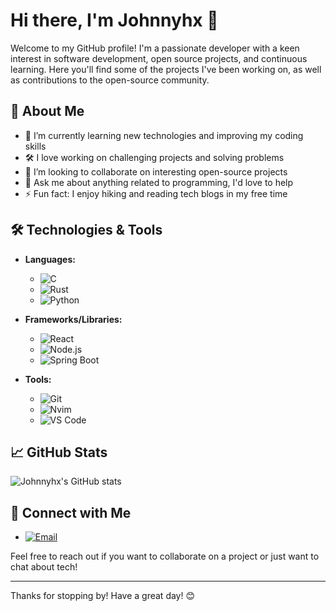 # Hi there, I'm Johnnyhx 👋

Welcome to my GitHub profile! I'm a passionate developer with a keen interest in software development, open source projects, and continuous learning. Here you'll find some of the projects I've been working on, as well as contributions to the open-source community.

## 🚀 About Me

- 🌱 I’m currently learning new technologies and improving my coding skills
- 🛠️ I love working on challenging projects and solving problems
- 👯 I’m looking to collaborate on interesting open-source projects
- 💬 Ask me about anything related to programming, I'd love to help
- ⚡ Fun fact: I enjoy hiking and reading tech blogs in my free time

## 🛠️ Technologies & Tools

- **Languages:** 
  - ![C](https://img.shields.io/badge/-C-3776AB?style=flat&logo=python&logoColor=white)
  - ![Rust](https://img.shields.io/badge/-Rust-3776AB?style=flat&logo=python&logoColor=white)
  - ![Python](https://img.shields.io/badge/-Python-3776AB?style=flat&logo=python&logoColor=white)

- **Frameworks/Libraries:** 
  - ![React](https://img.shields.io/badge/-React-61DAFB?style=flat&logo=react&logoColor=white)
  - ![Node.js](https://img.shields.io/badge/-Node.js-339933?style=flat&logo=node.js&logoColor=white)
  - ![Spring Boot](https://img.shields.io/badge/-Spring%20Boot-6DB33F?style=flat&logo=spring-boot&logoColor=white)
- **Tools:** 
  - ![Git](https://img.shields.io/badge/-Git-F05032?style=flat&logo=git&logoColor=white)
  - ![Nvim](https://img.shields.io/badge/-Docker-2496ED?style=flat&logo=docker&logoColor=white)
  - ![VS Code](https://img.shields.io/badge/-VS%20Code-007ACC?style=flat&logo=visual-studio-code&logoColor=white)

## 📈 GitHub Stats

![Johnnyhx's GitHub stats](https://github-readme-stats.vercel.app/api?username=Johnnyhx&show_icons=true&theme=radical)

## 🔗 Connect with Me

- [![Email](https://img.shields.io/badge/-Email-D14836?style=flat&logo=gmail&logoColor=white)](mailto:johnnyhx666@gmail.com)

Feel free to reach out if you want to collaborate on a project or just want to chat about tech!

---

Thanks for stopping by! Have a great day! 😊
